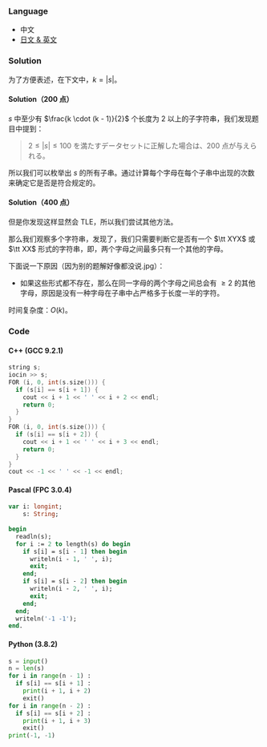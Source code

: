 ### Language

- 中文
- [日文 & 英文](https://www.cnblogs.com/tearing/p/15209951.html)

### Solution

为了方便表述，在下文中，$k = |s|$。 

#### Solution（200 点）

$s$ 中至少有 $\frac{k \cdot (k - 1)}{2}$ 个长度为 $2$ 以上的子字符串，我们发现题目中提到：
 
> $2\le |s| \le 100$ を満たすデータセットに正解した場合は、$200$ 点が与えられる。

所以我们可以枚举出 $s$ 的所有子串。通过计算每个字母在每个子串中出现的次数来确定它是否是符合规定的。


#### Solution（400 点）

但是你发现这样显然会 TLE，所以我们尝试其他方法。

那么我们观察多个字符串，发现了，我们只需要判断它是否有一个 $\tt XYX$ 或 $\tt XX$ 形式的字符串，即，两个字母之间最多只有一个其他的字母。

下面说一下原因（因为别的题解好像都没说.jpg）：

- 如果这些形式都不存在，那么在同一字母的两个字母之间总会有 $\ge 2$ 的其他字母，原因是没有一种字母在子串中占严格多于长度一半的字符。

时间复杂度：$O(k)$。

### Code

#### C++ (GCC 9.2.1)

```cpp
string s;
iocin >> s;
FOR (i, 0, int(s.size())) {
  if (s[i] == s[i + 1]) {
    cout << i + 1 << ' ' << i + 2 << endl;
    return 0;
  }
}
FOR (i, 0, int(s.size())) {
  if (s[i] == s[i + 2]) {
    cout << i + 1 << ' ' << i + 3 << endl;
    return 0;
  }
}
cout << -1 << ' ' << -1 << endl;
```

#### Pascal (FPC 3.0.4)

```pascal
var i: longint;
    s: String;
    
begin
  readln(s);
  for i := 2 to length(s) do begin
    if s[i] = s[i - 1] then begin
      writeln(i - 1, ' ', i);
      exit;
    end;
    if s[i] = s[i - 2] then begin
      writeln(i - 2, ' ', i);
      exit;
    end;
  end;
  writeln('-1 -1');
end.
```

#### Python (3.8.2)

```python
s = input()
n = len(s)
for i in range(n - 1) :
  if s[i] == s[i + 1] :
    print(i + 1, i + 2)
    exit()
for i in range(n - 2) :
  if s[i] == s[i + 2] :
    print(i + 1, i + 3)
    exit()
print(-1, -1)
```